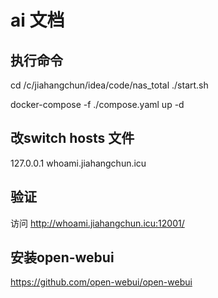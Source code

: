 # ai 文档

## 执行命令
cd /c/jiahangchun/idea/code/nas_total
./start.sh


docker-compose -f ./compose.yaml up -d

## 改switch hosts 文件
127.0.0.1 whoami.jiahangchun.icu

## 验证
访问 http://whoami.jiahangchun.icu:12001/

## 安装open-webui
https://github.com/open-webui/open-webui






